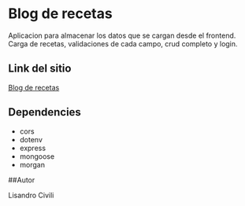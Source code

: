 # Blog de recetas

Aplicacion para almacenar los datos que se cargan desde el frontend. Carga de recetas, validaciones de cada campo, crud completo y login.

## Link del sitio

[Blog de recetas](https://recetas-rollin.netlify.app/)

## Dependencies
+ cors
+ dotenv
+ express
+ mongoose
+ morgan

##Autor

Lisandro Civili
